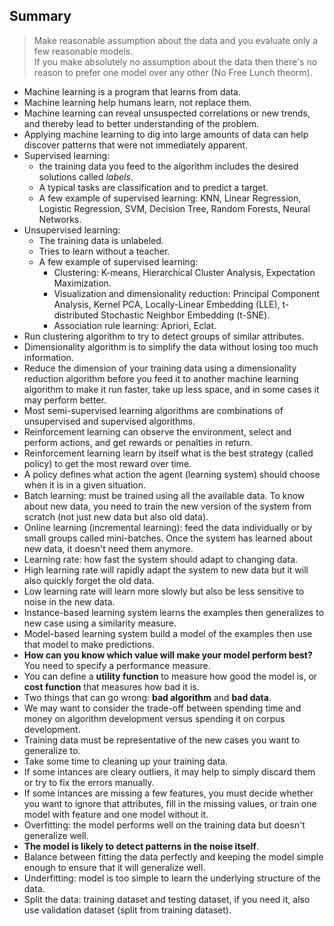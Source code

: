 ## Summary
> Make reasonable assumption about the data and you evaluate only a few reasonable models. <br>
> If you make absolutely no assumption about the data then there's no reason to prefer one model over any other (No Free Lunch theorm). <br>

- Machine learning is a program that learns from data.
- Machine learning help humans learn, not replace them.
- Machine learning can reveal unsuspected correlations or new trends, and thereby lead to better understanding of the problem.
- Applying machine learning to dig into large amounts of data can help discover patterns that were not immediately apparent.
- Supervised learning:
  - the training data you feed to the algorithm includes the desired solutions called _labels_.
  - A typical tasks are classification and to predict a target.
  - A few example of supervised learning: KNN, Linear Regression, Logistic Regression, SVM, Decision Tree, Random Forests, Neural Networks.
- Unsupervised learning:
  - The training data is unlabeled.
  - Tries to learn without a teacher.
  - A few example of supervised learning:
    - Clustering: K-means, Hierarchical Cluster Analysis, Expectation Maximization.
    - Visualization and dimensionality reduction: Principal Component Analysis, Kernel PCA, Locally-Linear Embedding (LLE), t-distributed Stochastic Neighbor Embedding (t-SNE).
    - Association rule learning: Apriori, Eclat.
- Run clustering algorithm to try to detect groups of similar attributes.
- Dimensionality algorithm is to simplify the data without losing too much information.
- Reduce the dimension of your training data using a dimensionality reduction algorithm before you feed it to another machine learning algorithm to make it run faster, take up less space, and in some cases it may perform better.
- Most semi-supervised learning algorithms are combinations of unsupervised and supervised algorithms.
- Reinforcement learning can observe the environment, select and perform actions, and get rewards or penalties in return.
- Reinforcement learning learn by itself what is the best strategy (called policy) to get the most reward over time.
- A policy defines what action the agent (learning system) should choose when it is in a given situation.
- Batch learning: must be trained using all the available data. To know about new data, you need to train the new version of the system from scratch (not just new data but also old data).
- Online learning (incremental learning): feed the data individually or by small groups called mini-batches. Once the system has learned about new data, it doesn't need them anymore.
- Learning rate: how fast the system should adapt to changing data.
- High learning rate will rapidly adapt the system to new data but it will also quickly forget the old data.
- Low learning rate will learn more slowly but also be less sensitive to noise in the new data.
- Instance-based learning system learns the examples then generalizes to new case using a similarity measure.
- Model-based learning system build a model of the examples then use that model to make predictions.
- __How can you know which value will make your model perform best?__ You need to specify a performance measure.
- You can define a __utility function__ to measure how good the model is, or __cost function__ that measures how bad it is.
- Two things that can go wrong: __bad algorithm__ and __bad data__.
- We may want to consider the trade-off between spending time and money on algorithm development versus spending it on corpus development.
- Training data must be representative of the new cases you want to generalize to.
- Take some time to cleaning up your training data.
- If some intances are cleary outliers, it may help to simply discard them or try to fix the errors manually.
- If some intances are missing a few features, you must decide whether you want to ignore that attributes, fill in the missing values, or train one model with feature and one model without it.
- Overfitting: the model performs well on the training data but doesn't generalize well.
- __The model is likely to detect patterns in the noise itself__.
- Balance between fitting the data perfectly and keeping the model simple enough to ensure that it will generalize well.
- Underfitting: model is too simple to learn the underlying structure of the data.
- Split the data: training dataset and testing dataset, if you need it, also use validation dataset (split from training dataset).
